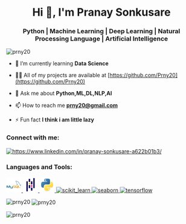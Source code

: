 <h1 align="center">Hi 👋, I'm Pranay Sonkusare</h1>
<h3 align="center">Python | Machine Learning | Deep Learning | Natural Processing Language | Artificial Intelligence</h3>

<p align="left"> <img src="https://komarev.com/ghpvc/?username=prny20&label=Profile%20views&color=0e75b6&style=flat" alt="prny20" /> </p>

- 🌱 I’m currently learning **Data Science**

- 👨‍💻 All of my projects are available at [https://github.com/Prny20](https://github.com/Prny20)

- 💬 Ask me about **Python,ML,DL,NLP,AI**

- 📫 How to reach me **prny20@gmail.com**

- ⚡ Fun fact **I think i am little lazy**

<h3 align="left">Connect with me:</h3>
<p align="left">
<a href="https://linkedin.com/in/https://www.linkedin.com/in/pranay-sonkusare-a622b01b3/" target="blank"><img align="center" src="https://raw.githubusercontent.com/rahuldkjain/github-profile-readme-generator/master/src/images/icons/Social/linked-in-alt.svg" alt="https://www.linkedin.com/in/pranay-sonkusare-a622b01b3/" height="30" width="40" /></a>
</p>

<h3 align="left">Languages and Tools:</h3>
<p align="left"> <a href="https://www.mysql.com/" target="_blank" rel="noreferrer"> <img src="https://raw.githubusercontent.com/devicons/devicon/master/icons/mysql/mysql-original-wordmark.svg" alt="mysql" width="40" height="40"/> </a> <a href="https://pandas.pydata.org/" target="_blank" rel="noreferrer"> <img src="https://raw.githubusercontent.com/devicons/devicon/2ae2a900d2f041da66e950e4d48052658d850630/icons/pandas/pandas-original.svg" alt="pandas" width="40" height="40"/> </a> <a href="https://www.python.org" target="_blank" rel="noreferrer"> <img src="https://raw.githubusercontent.com/devicons/devicon/master/icons/python/python-original.svg" alt="python" width="40" height="40"/> </a> <a href="https://scikit-learn.org/" target="_blank" rel="noreferrer"> <img src="https://upload.wikimedia.org/wikipedia/commons/0/05/Scikit_learn_logo_small.svg" alt="scikit_learn" width="40" height="40"/> </a> <a href="https://seaborn.pydata.org/" target="_blank" rel="noreferrer"> <img src="https://seaborn.pydata.org/_images/logo-mark-lightbg.svg" alt="seaborn" width="40" height="40"/> </a> <a href="https://www.tensorflow.org" target="_blank" rel="noreferrer"> <img src="https://www.vectorlogo.zone/logos/tensorflow/tensorflow-icon.svg" alt="tensorflow" width="40" height="40"/> </a> </p>

<p><img align="left" src="https://github-readme-stats.vercel.app/api/top-langs?username=prny20&show_icons=true&locale=en&layout=compact" alt="prny20" /></p>

<p>&nbsp;<img align="center" src="https://github-readme-stats.vercel.app/api?username=prny20&show_icons=true&locale=en" alt="prny20" /></p>

<p><img align="center" src="https://github-readme-streak-stats.herokuapp.com/?user=prny20&" alt="prny20" /></p>

